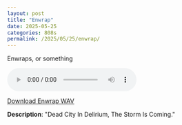 ```yaml
---
layout: post
title: "Enwrap"
date: 2025-05-25
categories: 808s
permalink: /2025/05/25/enwrap/
---
```

Enwraps, or something

<audio controls>
  <source src="/assets/audio/808/+808_Enwrap_brumalsaito.wav" type="audio/wav">
  Your browser does not support the audio element.
</audio>
<p><a href="/assets/audio/808/+808_Enwrap_brumalsaito.wav" download>Download Enwrap WAV</a></p>

**Description**: "Dead City In Delirium, The Storm Is Coming."